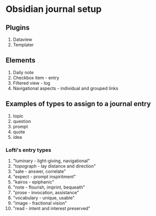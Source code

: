# Obsidian journal setup

## Plugins
1. Dataview
2. Templater

## Elements
1. Daily note
2. Checkbox item - entry
3. Filtered view - log
4. Navigational aspects - individual and grouped links

## Examples of types to assign to a journal entry
1. topic 
2. question
3. prompt  
4. quote 
5. idea 

### Lofti's entry types
1. "luminary - light-giving, navigational"
2. "topograph - lay distance and direction"
3. "sate - answer, correlate"
4. "expect - prompt inspiritment"
5. "kairos - epiphanic"
6. "note - flourish, imprint, bequeath"
7. "prose - invocation, assistance"
8. "vocabulary - unique, usable"
9. "image - fractional vision"
10. "read - intent and interest preserved"
